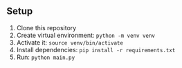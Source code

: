  
## Setup
1. Clone this repository
2. Create virtual environment: `python -m venv venv`
3. Activate it: `source venv/bin/activate`
4. Install dependencies: `pip install -r requirements.txt`
5. Run: `python main.py`
